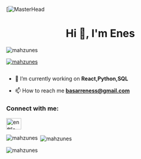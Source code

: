  [![MasterHead](https://images.pexels.com/photos/177598/pexels-photo-177598.jpeg?auto=compress&cs=tinysrgb&w=1260&h=750&dpr=1)

<h1 align="center">Hi 👋, I'm Enes</h1>


<p align="left"> <img src="https://komarev.com/ghpvc/?username=mahzunes&label=Profile%20views&color=0e75b6&style=flat" alt="mahzunes" /> </p>

<p align="left"> <a href="https://github.com/ryo-ma/github-profile-trophy"><img src="https://github-profile-trophy.vercel.app/?username=mahzunes" alt="mahzunes" /></a> </p>

<p align="left"> <a href="https://twitter.com/" target="blank"><img src="https://img.shields.io/twitter/follow/?logo=twitter&style=for-the-badge" alt="" /></a> </p>

- 🔭 I’m currently working on **React,Python,SQL**

- 📫 How to reach me **basarreness@gmail.com**

<h3 align="left">Connect with me:</h3>
<p align="left">
<a href="https://linkedin.com/in/enes-b-192a8a248" target="blank"><img align="center" src="https://raw.githubusercontent.com/rahuldkjain/github-profile-readme-generator/master/src/images/icons/Social/linked-in-alt.svg" alt="enes-b-192a8a248" height="30" width="40" /></a>
</p>



<p><img align="left" src="https://github-readme-stats.vercel.app/api/top-langs?username=mahzunes&show_icons=true&locale=en&layout=compact" alt="mahzunes" /></p>

<p>&nbsp;<img align="center" src="https://github-readme-stats.vercel.app/api?username=mahzunes&show_icons=true&locale=en" alt="mahzunes" /></p>

<p><img align="center" src="https://github-readme-streak-stats.herokuapp.com/?user=mahzunes&" alt="mahzunes" /></p>







